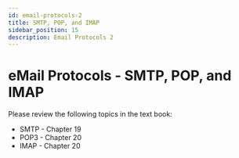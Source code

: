 ```yaml
---
id: email-protocols-2
title: SMTP, POP, and IMAP
sidebar_position: 15
description: Email Protocols 2
---
```


# eMail Protocols - SMTP, POP, and IMAP

Please review the following topics in the text book:

- SMTP - Chapter 19
- POP3 - Chapter 20
- IMAP - Chapter 20
